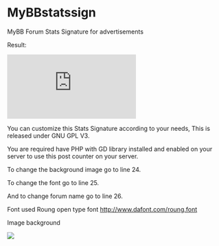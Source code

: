 # MyBBstatssign
MyBB Forum Stats Signature for advertisements

Result:

![](https://post4vps.com/signstats.php)

You can customize this Stats Signature according to your needs, This is released under GNU GPL V3.

You are required have PHP with GD library installed and enabled on your server to use this post counter on your server.

To change the background image go to line 24.

To change the font go to line 25.

And to change forum name go to line 26.


Font used Roung open type font http://www.dafont.com/roung.font

Image background 

![](http://puu.sh/pstsd/9e23fadbba.png)
